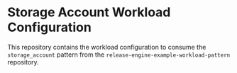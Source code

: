 # Storage Account Workload Configuration

This repository contains the workload configuration to consume the `storage_account` pattern from the `release-engine-example-workload-pattern` repository.